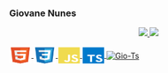### Giovane Nunes
<div align="center">
  <a href="https://github.com/giovanenunes1990">
  <img height="180em" src="https://github-readme-stats.vercel.app/api?username=giovanenunes1990&show_icons=true&theme=tokyonight&include_all_commits=true&count_private=true"/>
  <img height="180em" src="https://github-readme-stats.vercel.app/api/top-langs/?username=giovanenunes1990&layout=compact&langs_count=7&theme=tokyonight"/>
</div>
  
 <div style="display: inline_block"><br>
   <img align="center" alt="Gio-HTML" height="30" width="40" src="https://raw.githubusercontent.com/devicons/devicon/master/icons/html5/html5-original.svg">
   <img align="center" alt="Gio-CSS" height="30" width="40" src="https://raw.githubusercontent.com/devicons/devicon/master/icons/css3/css3-original.svg">
  <img align="center" alt="Gio-Js" height="30" width="40" src="https://raw.githubusercontent.com/devicons/devicon/master/icons/javascript/javascript-plain.svg">
  <img align="center" alt="Gio-Ts" height="30" width="40" src="https://raw.githubusercontent.com/devicons/devicon/master/icons/typescript/typescript-plain.svg">
  <img align="center" alt="Gio-Ts" height="30" width="40" src="https://cdn.jsdelivr.net/gh/devicons/devicon/icons/bootstrap/bootstrap-original.svg" />
</div>

